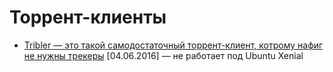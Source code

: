 # Торрент-клиенты

- [Tribler — это такой самодостаточный торрент-клиент, котрому нафиг не нужны трекеры](https://www.linux.org.ru/forum/talks/12641502) [04.06.2016] — не работает под Ubuntu Xenial
